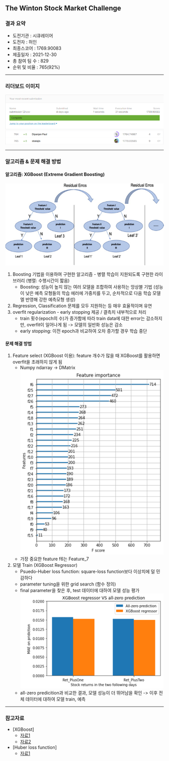 ## The Winton Stock Market Challenge


### 결과 요약

* 도전기관 : 시큐레이어
* 도전자 : 허인
* 최종스코어 : 1769.90083
* 제출일자 : 2021-12-30
* 총 참여 팀 수 : 829
* 순위 및 비율 :  765(92%)

----------

### 리더보드 이미지

![결과](screenshot/score.png)
![결과](screenshot/leaderboard.png)

----------

### 알고리즘 & 문제 해결 방법

#### 알고리즘: XGBoost (Extreme Gradient Boosting)
  ![xgboost](screenshot/xgboost.jpg)
  1. Boosting 기법을 이용하여 구현한 알고리즘 - 병렬 학습이 지원되도록 구현한 라이브러리 (병렬: 수행시간이 짧음)
     - Boosting: 성능이 높지 않는 여러 모델을 조합하여 사용하는 앙상블 기법
                (성능이 낮은 예측 모형들의 학습 에러에 가중치를 두고, 순차적으로 다음 학습 모델엘 반영해 강한 예측모형 생성)
  2. Regression, Classification 문제를 모두 지원하는 등 매우 효율적이며 유연
  3. overfit regularization - early stopping 제공 / 결측치 내부적으로 처리
     - train 횟수(epoch의 수)가 증가함에 따라 train data에 대한 error는 감소하지만, overfit이 일어나게 됨 -> 모델의 일반화 성능은 감소
     - early stopping: 이전 epoch과 비교하여 오차 증가할 경우 학습 중단

#### 문제 해결 방법
  1. Feature select (XGBoost 이용): feature 개수가 많을 때 XGBoost를 활용하면 overfit을 초래하지 않게 됨
     - Numpy ndarray -> DMatrix
       <img src="screenshot/features.png">
     - 가장 중요한 feature f6는 Feature_7<br>
  2. 모델 Train (XGBoost Regressor)
     - Psuedo-Huber loss function: square-loss function보다 이상치에 덜 민감하다
     - parameter tuning을 위한 grid search (함수 정의)
     - final parameter을 찾은 후, test 데이터에 대하여 모델 성능 평가
       <img src="screenshot/Comparison.png">
     - all-zero predicition과 비교한 결과, 모델 성능이 더 뛰어남을 확인 -> 이후 전체 데이터에 대하여 모델 train, 예측



-----------

### 참고자료

- [XGBoost]
  - [자료1](https://xgboost.readthedocs.io/en/stable/tutorials/model.html)
  - [자료2](https://www.sciencedirect.com/science/article/pii/S2090447921000125)
- [Huber loss function]
  - [자료1](https://alexisalulema.com/2017/12/07/loss-functions-part-1/)

